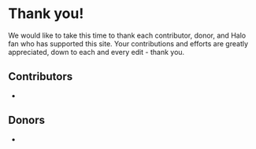 # Thank you!

We would like to take this time to thank each contributor, donor, and Halo fan who has supported this site. Your contributions and efforts are greatly appreciated, down to each and every edit - thank you.

## Contributors

*

## Donors

*
